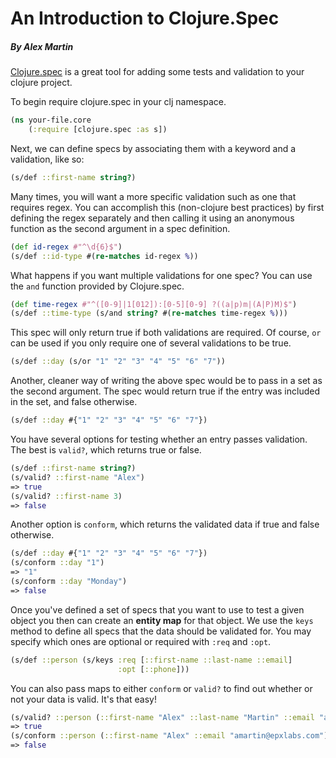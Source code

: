 # An Introduction to Clojure.Spec
##### By Alex Martin

[Clojure.spec](http://clojure.org/about/spec) is a great tool for adding some tests and validation to your clojure project.

To begin require clojure.spec in your clj namespace.

```clojure
(ns your-file.core
    (:require [clojure.spec :as s])
```

Next, we can define specs by associating them with a keyword and a validation, like so:

```clojure
(s/def ::first-name string?)

```

Many times, you will want a more specific validation such as one that requires regex. You can accomplish this (non-clojure best practices) by first defining the regex separately and then calling it using an anonymous function as the second argument in a spec definition.

```clojure
(def id-regex #"^\d{6}$")
(s/def ::id-type #(re-matches id-regex %))
```

What happens if you want multiple validations for one spec? You can use the `and` function provided by Clojure.spec.

```clojure
(def time-regex #"^([0-9]|1[012]):[0-5][0-9] ?((a|p)m|(A|P)M)$")
(s/def ::time-type (s/and string? #(re-matches time-regex %)))
```

This spec will only return true if both validations are required. Of course, `or` can be used if you only require one of several validations to be true.

```clojure
(s/def ::day (s/or "1" "2" "3" "4" "5" "6" "7"))
```

Another, cleaner way of writing the above spec would be to pass in a set as the second argument. The spec would return true if the entry was included in the set, and false otherwise.

```clojure
(s/def ::day #{"1" "2" "3" "4" "5" "6" "7"})
```

You have several options for testing whether an  entry passes validation. The best is `valid?`, which returns true or false.

```clojure
(s/def ::first-name string?)
(s/valid? ::first-name "Alex")
=> true
(s/valid? ::first-name 3)
=> false
```

Another option is `conform`, which returns the validated data if true and false otherwise.

```clojure
(s/def ::day #{"1" "2" "3" "4" "5" "6" "7"})
(s/conform ::day "1")
=> "1"
(s/conform ::day "Monday")
=> false
```

Once you've defined a set of specs that you want to use to test a given object you then can create an **entity map** for that object. We use the `keys` method to define all specs that the data should be validated for. You may specify which ones are optional or required with `:req` and `:opt`.

```clojure
(s/def ::person (s/keys :req [::first-name ::last-name ::email]
                        :opt [::phone]))
```

You can also pass maps to either `conform` or `valid?` to find out whether or not your data is valid. It's that easy!

```clojure
(s/valid? ::person (::first-name "Alex" ::last-name "Martin" ::email "amartin@epxlabs.com")
=> true
(s/conform ::person (::first-name "Alex" ::email "amartin@epxlabs.com")
=> false
```
